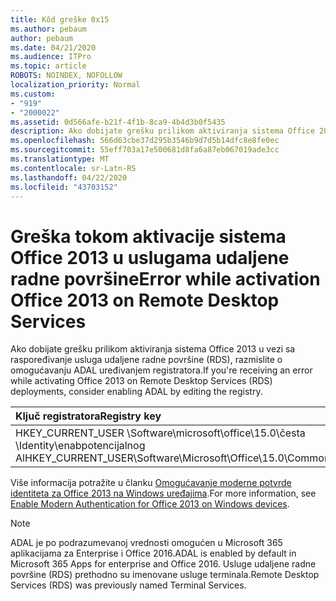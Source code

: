 ```yaml
---
title: Kôd greške 0x15
ms.author: pebaum
author: pebaum
ms.date: 04/21/2020
ms.audience: ITPro
ms.topic: article
ROBOTS: NOINDEX, NOFOLLOW
localization_priority: Normal
ms.custom:
- "919"
- "2000022"
ms.assetid: 0d566afe-b21f-4f1b-8ca9-4b4d3b0f5435
description: Ako dobijate grešku prilikom aktiviranja sistema Office 2013 u vezi sa raspoređivanje usluga udaljene radne površine (RDS), razmislite o omogućavanju ADAL uređivanjem registratora.
ms.openlocfilehash: 566d63cbe37d295b3546b9d7d5b14dfc8e8fe0ec
ms.sourcegitcommit: 55eff703a17e500681d8fa6a87eb067019ade3cc
ms.translationtype: MT
ms.contentlocale: sr-Latn-RS
ms.lasthandoff: 04/22/2020
ms.locfileid: "43703152"
---
```

# <a name="error-while-activation-office-2013-on-remote-desktop-services"></a><span data-ttu-id="96b14-103">Greška tokom aktivacije sistema Office 2013 u uslugama udaljene radne površine</span><span class="sxs-lookup"><span data-stu-id="96b14-103">Error while activation Office 2013 on Remote Desktop Services</span></span>

<span data-ttu-id="96b14-104">Ako dobijate grešku prilikom aktiviranja sistema Office 2013 u vezi sa raspoređivanje usluga udaljene radne površine (RDS), razmislite o omogućavanju ADAL uređivanjem registratora.</span><span class="sxs-lookup"><span data-stu-id="96b14-104">If you're receiving an error while activating Office 2013 on Remote Desktop Services (RDS) deployments, consider enabling ADAL by editing the registry.</span></span>
  
|<span data-ttu-id="96b14-105">**Ključ registratora**</span><span class="sxs-lookup"><span data-stu-id="96b14-105">**Registry key**</span></span>|<span data-ttu-id="96b14-106">**Tip**</span><span class="sxs-lookup"><span data-stu-id="96b14-106">**Type**</span></span>|<span data-ttu-id="96b14-107">**Vrednost**</span><span class="sxs-lookup"><span data-stu-id="96b14-107">**Value**</span></span>|
|:-----|:-----|:-----|
|<span data-ttu-id="96b14-108">HKEY_CURRENT_USER \Software\microsoft\office\15.0\česta \Identity\enabpotencijalnog Al</span><span class="sxs-lookup"><span data-stu-id="96b14-108">HKEY_CURRENT_USER\Software\Microsoft\Office\15.0\Common\Identity\EnableADAL</span></span>  <br/> |<span data-ttu-id="96b14-109">REG_DWORD</span><span class="sxs-lookup"><span data-stu-id="96b14-109">REG_DWORD</span></span>  <br/> |<span data-ttu-id="96b14-110">1</span><span class="sxs-lookup"><span data-stu-id="96b14-110">1</span></span>  <br/> |

<span data-ttu-id="96b14-111">Više informacija potražite u članku [Omogućavanje moderne potvrde identiteta za Office 2013 na Windows uređajima](https://docs.microsoft.com/office365/admin/security-and-compliance/enable-modern-authentication).</span><span class="sxs-lookup"><span data-stu-id="96b14-111">For more information, see [Enable Modern Authentication for Office 2013 on Windows devices](https://docs.microsoft.com/office365/admin/security-and-compliance/enable-modern-authentication).</span></span>
  
> [!NOTE]
>  <span data-ttu-id="96b14-112">ADAL je po podrazumevanoj vrednosti omogućen u Microsoft 365 aplikacijama za Enterprise i Office 2016.</span><span class="sxs-lookup"><span data-stu-id="96b14-112">ADAL is enabled by default in Microsoft 365 Apps for enterprise and Office 2016.</span></span> <span data-ttu-id="96b14-113">Usluge udaljene radne površine (RDS) prethodno su imenovane usluge terminala.</span><span class="sxs-lookup"><span data-stu-id="96b14-113">Remote Desktop Services (RDS) was previously named Terminal Services.</span></span>
  